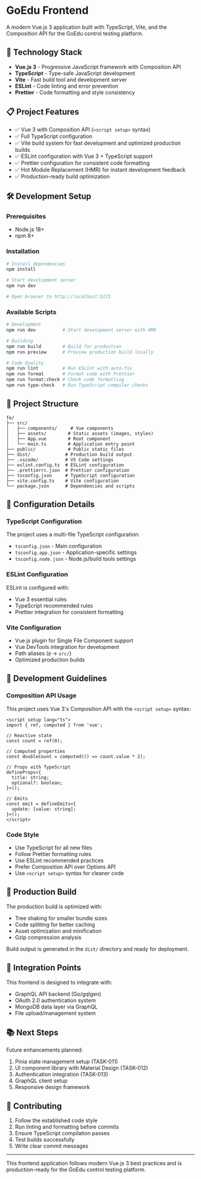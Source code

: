 # GoEdu Frontend

A modern Vue.js 3 application built with TypeScript, Vite, and the Composition API for the GoEdu control testing platform.

## 🚀 Technology Stack

- **Vue.js 3** - Progressive JavaScript framework with Composition API
- **TypeScript** - Type-safe JavaScript development
- **Vite** - Fast build tool and development server
- **ESLint** - Code linting and error prevention
- **Prettier** - Code formatting and style consistency

## 📋 Project Features

- ✅ Vue 3 with Composition API (`<script setup>` syntax)
- ✅ Full TypeScript configuration
- ✅ Vite build system for fast development and optimized production builds
- ✅ ESLint configuration with Vue 3 + TypeScript support
- ✅ Prettier configuration for consistent code formatting
- ✅ Hot Module Replacement (HMR) for instant development feedback
- ✅ Production-ready build optimization

## 🛠️ Development Setup

### Prerequisites

- Node.js 18+
- npm 8+

### Installation

```bash
# Install dependencies
npm install

# Start development server
npm run dev

# Open browser to http://localhost:5173
```

### Available Scripts

```bash
# Development
npm run dev          # Start development server with HMR

# Building
npm run build        # Build for production
npm run preview      # Preview production build locally

# Code Quality
npm run lint         # Run ESLint with auto-fix
npm run format       # Format code with Prettier
npm run format:check # Check code formatting
npm run type-check   # Run TypeScript compiler checks
```

## 📁 Project Structure

```
fe/
├── src/
│   ├── components/     # Vue components
│   ├── assets/        # Static assets (images, styles)
│   ├── App.vue        # Root component
│   └── main.ts        # Application entry point
├── public/            # Public static files
├── dist/             # Production build output
├── .vscode/          # VS Code settings
├── eslint.config.ts  # ESLint configuration
├── .prettierrc.json  # Prettier configuration
├── tsconfig.json     # TypeScript configuration
├── vite.config.ts    # Vite configuration
└── package.json      # Dependencies and scripts
```

## 🔧 Configuration Details

### TypeScript Configuration

The project uses a multi-file TypeScript configuration:

- `tsconfig.json` - Main configuration
- `tsconfig.app.json` - Application-specific settings
- `tsconfig.node.json` - Node.js/build tools settings

### ESLint Configuration

ESLint is configured with:

- Vue 3 essential rules
- TypeScript recommended rules
- Prettier integration for consistent formatting

### Vite Configuration

- Vue.js plugin for Single File Component support
- Vue DevTools integration for development
- Path aliases (`@` -> `src/`)
- Optimized production builds

## 🎯 Development Guidelines

### Composition API Usage

This project uses Vue 3's Composition API with the `<script setup>` syntax:

```vue
<script setup lang="ts">
import { ref, computed } from 'vue';

// Reactive state
const count = ref(0);

// Computed properties
const doubleCount = computed(() => count.value * 2);

// Props with TypeScript
defineProps<{
  title: string;
  optional?: boolean;
}>();

// Emits
const emit = defineEmits<{
  update: [value: string];
}>();
</script>
```

### Code Style

- Use TypeScript for all new files
- Follow Prettier formatting rules
- Use ESLint recommended practices
- Prefer Composition API over Options API
- Use `<script setup>` syntax for cleaner code

## 🚀 Production Build

The production build is optimized with:

- Tree shaking for smaller bundle sizes
- Code splitting for better caching
- Asset optimization and minification
- Gzip compression analysis

Build output is generated in the `dist/` directory and ready for deployment.

## 🔗 Integration Points

This frontend is designed to integrate with:

- GraphQL API backend (Go/gqlgen)
- OAuth 2.0 authentication system
- MongoDB data layer via GraphQL
- File upload/management system

## 📚 Next Steps

Future enhancements planned:

1. Pinia state management setup (TASK-011)
2. UI component library with Material Design (TASK-012)
3. Authentication integration (TASK-013)
4. GraphQL client setup
5. Responsive design framework

## 🤝 Contributing

1. Follow the established code style
2. Run linting and formatting before commits
3. Ensure TypeScript compilation passes
4. Test builds successfully
5. Write clear commit messages

---

This frontend application follows modern Vue.js 3 best practices and is production-ready for the GoEdu control testing platform.
